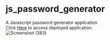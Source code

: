 # js_password_generator
A  Javascript password generator application<br>
Click [Here](https://main--splendid-kitten-77412e.netlify.app/) to access deployed application.<br>
![Screenshot (383)](https://github.com/Ivy-Chelsea/js_password_generator/assets/105067998/c3e4c6db-84ec-4ce1-8b98-d418281d82d2)
